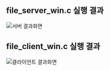 ## file_server_win.c 실행 결과
![서버 결과화면](https://user-images.githubusercontent.com/101851472/233775302-6df9f384-94c3-44c5-87d8-a700c862c5b7.png)

## file_client_win.c 실행 결과
![클라이언트 결과화면](https://user-images.githubusercontent.com/101851472/233775313-954e89b8-e4ec-4320-af08-8fb8fce5107b.png)
